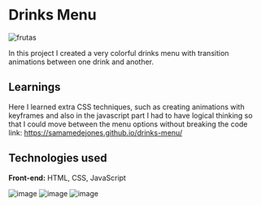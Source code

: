 # Drinks Menu
![frutas](https://github.com/user-attachments/assets/edad9b46-d7c3-4ff6-afe1-2fd5bba1a2ee)


In this project I created a very colorful drinks menu with transition animations between one drink and another.

## Learnings

Here I learned extra CSS techniques, such as creating animations with keyframes and also in the javascript part I had to have logical thinking so that I could move between the menu options without breaking the code
</br>
link: https://samamedejones.github.io/drinks-menu/


## Technologies used

**Front-end:** HTML, CSS, JavaScript


![image](https://github.com/user-attachments/assets/3ff9cab9-ceed-4102-b805-3928e56822c3) ![image](https://github.com/user-attachments/assets/b68387fd-bd9f-4197-82da-118cf161f74d) ![image](https://github.com/user-attachments/assets/be60b360-351b-47d4-b08b-edb7b25019b7)

